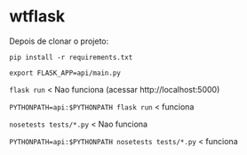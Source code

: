 # wtflask

Depois de clonar o projeto: 

`pip install -r requirements.txt`

`export FLASK_APP=api/main.py`

`flask run` < Nao funciona (acessar http://localhost:5000)

`PYTHONPATH=api:$PYTHONPATH flask run` < funciona

`nosetests tests/*.py` < Nao funciona

`PYTHONPATH=api:$PYTHONPATH nosetests tests/*.py` < funciona

